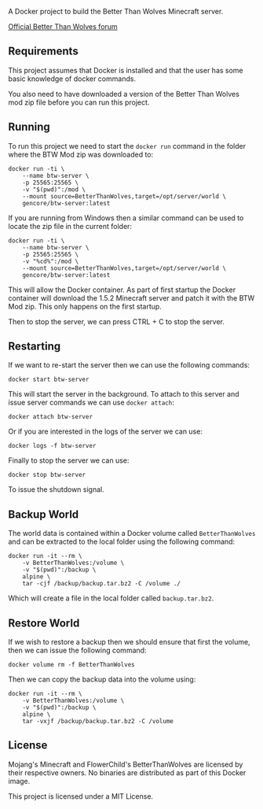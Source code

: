 A Docker project to build the Better Than Wolves Minecraft server.

[Official Better Than Wolves forum](http://www.sargunster.com/btwforum)

## Requirements

This project assumes that Docker is installed and that the user has 
some basic knowledge of docker commands.

You also need to have downloaded a version of the Better Than Wolves
mod zip file before you can run this project.

## Running

To run this project we need to start the `docker run` command in the folder 
where the BTW Mod zip was downloaded to:

```
docker run -ti \
    --name btw-server \
    -p 25565:25565 \
    -v "$(pwd)":/mod \
    --mount source=BetterThanWolves,target=/opt/server/world \
    gencore/btw-server:latest
```

If you are running from Windows then a similar command can be used to
locate the zip file in the current folder:

```
docker run -ti \
    --name btw-server \
    -p 25565:25565 \
    -v "%cd%":/mod \
    --mount source=BetterThanWolves,target=/opt/server/world \
    gencore/btw-server:latest
```

This will allow the Docker container. As part of first startup the 
Docker container will download the 1.5.2 Minecraft server and patch
it with the BTW Mod zip. This only happens on the first startup.

Then to stop the server, we can press CTRL + C to stop the server.

## Restarting

If we want to re-start the server then we can use the following commands:

```
docker start btw-server
```

This will start the server in the background. To attach to this server and
issue server commands we can use `docker attach`:

```
docker attach btw-server
```

Or if you are interested in the logs of the server we can use:

```
docker logs -f btw-server
```

Finally to stop the server we can use:

```
docker stop btw-server
```

To issue the shutdown signal.

## Backup World

The world data is contained within a Docker volume called `BetterThanWolves` and
can be extracted to the local folder using the following command:

```
docker run -it --rm \
    -v BetterThanWolves:/volume \
    -v "$(pwd)":/backup \
    alpine \
    tar -cjf /backup/backup.tar.bz2 -C /volume ./
```

Which will create a file in the local folder called `backup.tar.bz2`.

## Restore World

If we wish to restore a backup then we should ensure that first the volume, then we can issue the following command:

```
docker volume rm -f BetterThanWolves
```

Then we can copy the backup data into the volume using:

```
docker run -it --rm \
    -v BetterThanWolves:/volume \
    -v "$(pwd)":/backup \
    alpine \
    tar -vxjf /backup/backup.tar.bz2 -C /volume
```

## License

Mojang's Minecraft and FlowerChild's BetterThanWolves are licensed by their respective
owners. No binaries are distributed as part of this Docker image.

This project is licensed under a MIT License.